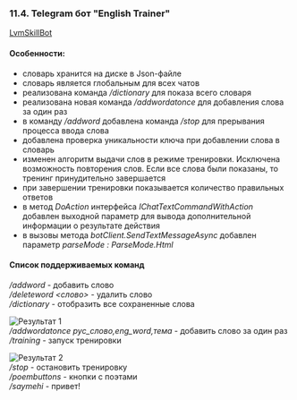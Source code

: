 
### 11.4. Telegram бот "English Trainer"

[LvmSkillBot](https://t.me/Lvm04Bot "Тестовый бот")

#### Особенности:

* словарь хранится на диске в Json-файле
* словарь является глобальным для всех чатов
* реализована команда _/dictionary_ для показа всего словаря
* реализована новая команда _/addwordatonce_ для добавления слова за один раз
* в команду _/addword_ добавлена команда _/stop_ для прерывания процесса ввода слова
* добавлена проверка уникальности ключа при добавлении слова в словарь
* изменен алгоритм выдачи слов в режиме тренировки. Исключена возможность повторения слов. Если все слова были показаны, 
то тренинг принудительно завершается
* при завершении тренировки показывается количество правильных ответов
* в метод _DoAction_ интерфейса _IChatTextCommandWithAction_ добавлен выходной параметр 
для вывода дополнительной информации о результате действия
* в вызовы метода _botClient.SendTextMessageAsync_ добавлен параметр _parseMode : ParseMode.Html_

#### Список поддерживаемых команд

_/addword_ - добавить слово  
*/deleteword <слово>* - удалить слово  
*/dictionary* - отобразить все сохраненные слова  

![Результат 1](/img/dictionary.png)  
_/addwordatonce рус_слово,eng_word,тема_ - добавить слово за один раз  
*/training* - запуск тренировки  

![Результат 2](/img/traning.png)  
*/stop* - остановить тренировку  
*/poembuttons* - кнопки с поэтами  
*/saymehi* - привет!  
